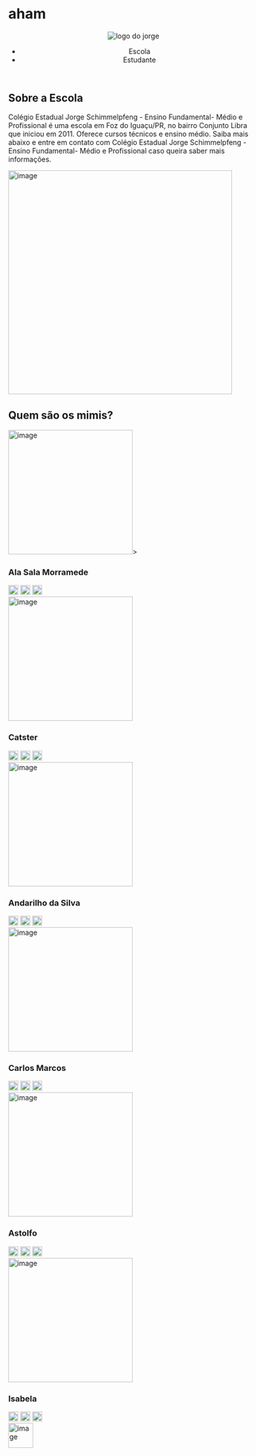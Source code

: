 # aham
<!DOCTYPE html>
<html lang="pt-br">
<head>
    <meta charset="UTF-8">
    <meta http-equiv="X-UA-Compatible" content="IE=edge">
    <meta name="viewport" content="width=device-width, initial-scale=1.0">
    <title>Document</title>
    <link rel="stylesheet" href="style.css">
    <link rel="preconnect" href="https://fonts.googleapis.com">
    <link rel="preconnect" href="https://fonts.gstatic.com" crossorigin>
    <link href="https: //fonts.googleapis.com/css2?family= Inter:wght@500família= Georama & & display =swap" rel="stylesheet">
</head>
<body>
    <header class="cabecalho">
        <img class="cabecalho-imagem" src="https://www.radioculturafoz.com.br/wp-content/uploads/2021/05/7010233951_62dd5e8ed6_k.jpg" alt="logo do jorge">
        <ul class="cabecalho-lista">
            <li class="cabecalho-lista-item"> Escola</li>
            <li class="cabecalho-lista-item"> Estudante </li>
        </ul>
    </header>
   <section class="escola">
    <div class="escola-div-conteudo">
        <h2 class="escola-titulo"> Sobre a Escola</h2>
        <p class="escola-texto-um">Colégio Estadual Jorge Schimmelpfeng - Ensino Fundamental- Médio e Profissional é uma escola em Foz do Iguaçu/PR, no bairro Conjunto Libra que iniciou em 2011. Oferece cursos técnicos e ensino médio. Saiba mais abaixo e entre em contato com Colégio Estadual Jorge Schimmelpfeng - Ensino Fundamental- Médio e Profissional caso queira saber mais informações.</p>
    </div>
    <img class="escola-imagem" src="https://encrypted-tbn0.gstatic.com/images?q=tbn:ANd9GcR4Bm6g2u4wnDVbELBZ21NLpu5b0t_3vOLZrQ&usqp=CAU" alt="image" heigh="450" width="450">
   </section>
   <section class="estudante">
    <h2 class="estudante-titulo"> Quem são os mimis?</h2>
    <div class="estudante-todos">
        <span></span>
    <div class="estudante-div">
        <img class="estudante-imagem" src="https://i.pinimg.com/280x280_RS/8b/cd/a1/8bcda1791fc21a811ea0096d1ae5b3d2.jpg" alt="image" heigh="250" width="250">>
        <h3 class="estudante-nome">Ala Sala Morramede</h3>
        <img class="estudante-icone" src="https://encrypted-tbn0.gstatic.com/images?q=tbn:ANd9GcQhLVJvZ8RfjSEGlYfo6hBL8AY7gbRUZN2X2A&usqp=CAU" alt="image" heigh="20" width="20">
        <img class="estudante-icone" src="https://encrypted-tbn0.gstatic.com/images?q=tbn:ANd9GcQSj02O0hBguSU7gaJaBOUkzo58TVtTdZ_KOA&usqp=CAU" alt="image" heigh="20" width="20">
        <img class="estudante-icone" src="https://encrypted-tbn0.gstatic.com/images?q=tbn:ANd9GcRVmAUoArGCLFndduGtYf2cuZ1oiGGZYuFffA&usqp=CAU" alt="image" heigh="20" width="20">
    </div>
    <div class="estudante-div">
        <img class="estudante-imagem" src="https://pareceretardado.files.wordpress.com/2013/09/ostenta.jpg?w=584" alt="image" heigh="250" width="250">
        <h3 class="estudante-nome">Catster</h3>
        <img class="estudante-icone" src="https://encrypted-tbn0.gstatic.com/images?q=tbn:ANd9GcQhLVJvZ8RfjSEGlYfo6hBL8AY7gbRUZN2X2A&usqp=CAU" alt="image" heigh="20" width="20">
        <img class="estudante-icone" src="https://encrypted-tbn0.gstatic.com/images?q=tbn:ANd9GcQSj02O0hBguSU7gaJaBOUkzo58TVtTdZ_KOA&usqp=CAU" alt="image" heigh="20" width="20">
        <img class="estudante-icone" src="https://encrypted-tbn0.gstatic.com/images?q=tbn:ANd9GcRVmAUoArGCLFndduGtYf2cuZ1oiGGZYuFffA&usqp=CAU" alt="image" heigh="20" width="20">
    </div>
    <div class="estudante-div">
        <img class="estudante-imagem" src="https://wp-content.bluebus.com.br/wp-content/uploads/2013/05/google-street-view-cat2.jpg" alt="image" heigh="250" width="250">
        <h3 class="estudante-nome">Andarilho da Silva</h3>
        <img class="estudante-icone" src="https://encrypted-tbn0.gstatic.com/images?q=tbn:ANd9GcQhLVJvZ8RfjSEGlYfo6hBL8AY7gbRUZN2X2A&usqp=CAU" alt="image" heigh="20" width="20">
        <img class="estudante-icone" src="https://encrypted-tbn0.gstatic.com/images?q=tbn:ANd9GcQSj02O0hBguSU7gaJaBOUkzo58TVtTdZ_KOA&usqp=CAU" alt="image" heigh="20" width="20">
        <img class="estudante-icone" src="https://encrypted-tbn0.gstatic.com/images?q=tbn:ANd9GcRVmAUoArGCLFndduGtYf2cuZ1oiGGZYuFffA&usqp=CAU" alt="image" heigh="20" width="20">
    </div>
    <span></span>
    <span></span>
    <div class="estudante-div">
        <img class="estudante-imagem" src="https://pbs.twimg.com/profile_images/1418418405464592384/CX40IzDd_400x400.jpg" alt="image" heigh="250" width="250">
        <h3 class="estudante-nome">Carlos Marcos</h3>
        <img class="estudante-icone" src="https://encrypted-tbn0.gstatic.com/images?q=tbn:ANd9GcQhLVJvZ8RfjSEGlYfo6hBL8AY7gbRUZN2X2A&usqp=CAU" alt="image" heigh="20" width="20">
        <img class="estudante-icone" src="https://encrypted-tbn0.gstatic.com/images?q=tbn:ANd9GcQSj02O0hBguSU7gaJaBOUkzo58TVtTdZ_KOA&usqp=CAU" alt="image" heigh="20" width="20">
        <img class="estudante-icone" src="https://encrypted-tbn0.gstatic.com/images?q=tbn:ANd9GcRVmAUoArGCLFndduGtYf2cuZ1oiGGZYuFffA&usqp=CAU" alt="image" heigh="20" width="20">
    </div>
    <div class="estudante-div">
        <img class="estudante-imagem" src="https://pbs.twimg.com/media/FQ17C6nWYAYk7Ii.png" alt="image" heigh="250" width="250">
        <h3 class="estudante-nome">Astolfo</h3>
        <img class="estudante-icone" src="https://encrypted-tbn0.gstatic.com/images?q=tbn:ANd9GcQhLVJvZ8RfjSEGlYfo6hBL8AY7gbRUZN2X2A&usqp=CAU" alt="image" heigh="20" width="20">
        <img class="estudante-icone" src="https://encrypted-tbn0.gstatic.com/images?q=tbn:ANd9GcQSj02O0hBguSU7gaJaBOUkzo58TVtTdZ_KOA&usqp=CAU" alt="image" heigh="20" width="20">
        <img class="estudante-icone" src="https://encrypted-tbn0.gstatic.com/images?q=tbn:ANd9GcRVmAUoArGCLFndduGtYf2cuZ1oiGGZYuFffA&usqp=CAU" alt="image" heigh="20" width="20">
    </div>
    <div class="estudante-div">
        <img class="estudante-imagem" src="https://static1.patasdacasa.com.br/articles/2/74/2/@/3055-tartar-era-a-famosa-gatinha-grumpy-que-articles_media_mobile-3.jpg" alt="image" heigh="250" width="250">
        <h3 class="estudante-nome">Isabela</h3>
        <img class="estudante-icone" src="https://encrypted-tbn0.gstatic.com/images?q=tbn:ANd9GcQhLVJvZ8RfjSEGlYfo6hBL8AY7gbRUZN2X2A&usqp=CAU" alt="image" heigh="20" width="20">
        <img class="estudante-icone" src="https://encrypted-tbn0.gstatic.com/images?q=tbn:ANd9GcQSj02O0hBguSU7gaJaBOUkzo58TVtTdZ_KOA&usqp=CAU" alt="image" heigh="20" width="20">
        <img class="estudante-icone" src="https://encrypted-tbn0.gstatic.com/images?q=tbn:ANd9GcRVmAUoArGCLFndduGtYf2cuZ1oiGGZYuFffA&usqp=CAU" alt="image" heigh="20" width="20">
    </div>
    </div>
   </section>
   <footer class="rodape">
    <img class="rodape-imagem" src="https://cdn.worldvectorlogo.com/logos/orkut.svg" alt="image" heigh="50" width="50">
   </footer>
</body>
</html>

